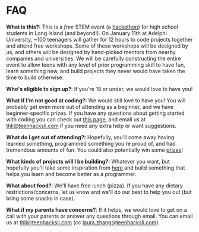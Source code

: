 # FAQ

**What is this?:**  This is a _free_ STEM event (a [hackathon](https://www.brightidea.com/guide/hackathon/what-is-a-hackathon/)) for high school students in Long Island (and beyond!). On January 11th at Adelphi University, \~100 teenagers will gather for 12 hours to code projects together and attend free workshops. Some of these workshops will be designed by us, and others will be designed by hand-picked mentors from nearby companies and universities. We will be carefully constructing the entire event to allow teens with any level of prior programming skill to have fun, learn something new, and build projects they never would have taken the time to build otherwise.&#x20;

**Who's eligible to sign up?**: If you're 18 or under, we would love to have you!

**What if I'm not good at coding?:** We would still love to have you! You will probably get even more out of attending as a beginner, and we have beginner-specific prizes. If you have any questions about getting started with coding you can check out [this page](coding-related-basics.md), and email us at thli@teenhacksli.com if you need any extra help or want suggestions.&#x20;

**What do I get out of attending?:** Hopefully, you'll come away having learned something, programmed something you're proud of, and had tremendous amounts of fun. You could also potentially win some [prizes](general-details.md#prizes)!

**What kinds of projects will I be building?:** Whatever you want, but hopefully you'll take some inspiration from [here](../projects/project-ideas.md) and build something that helps you learn and become better as a programmer.

**What about food?**: We'll have free lunch (pizza). If you have any dietary restrictions/concerns, let us know and we'll do our best to help you out (but bring some snacks in case).&#x20;

**What if my parents have concerns?**: If it helps, we would love to get on a call with your parents or answer any questions through email. You can email us at thli@teenhacksli.com (cc laura.zhang@teenhacksli.com). &#x20;
